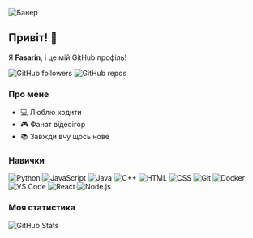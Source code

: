 ![Банер](https://via.placeholder.com/800x200.png?text=Привіт,+я+Fasarin!)

## Привіт! 👋

Я **Fasarin**, і це мій GitHub профіль!  

![GitHub followers](https://img.shields.io/github/followers/Fasarin?style=social) 
![GitHub repos](https://img.shields.io/github/repo-size/Fasarin/Fasarin)

### Про мене
- 💻 Люблю кодити  
- 🎮 Фанат відеоігор  
- 📚 Завжди вчу щось нове  

### Навички
![Python](https://img.shields.io/badge/-Python-3776AB?style=flat-square&logo=Python&logoColor=white) 
![JavaScript](https://img.shields.io/badge/-JavaScript-F7DF1E?style=flat-square&logo=JavaScript&logoColor=black) 
![Java](https://img.shields.io/badge/-Java-007396?style=flat-square&logo=Java&logoColor=white) 
![C++](https://img.shields.io/badge/-C%2B%2B-00599C?style=flat-square&logo=C%2B%2B&logoColor=white) 
![HTML](https://img.shields.io/badge/-HTML-E34F26?style=flat-square&logo=HTML5&logoColor=white) 
![CSS](https://img.shields.io/badge/-CSS-1572B6?style=flat-square&logo=CSS3&logoColor=white) 
![Git](https://img.shields.io/badge/-Git-F05032?style=flat-square&logo=Git&logoColor=white) 
![Docker](https://img.shields.io/badge/-Docker-2496ED?style=flat-square&logo=Docker&logoColor=white) 
![VS Code](https://img.shields.io/badge/-VS%20Code-007ACC?style=flat-square&logo=visual-studio-code&logoColor=white) 
![React](https://img.shields.io/badge/-React-61DAFB?style=flat-square&logo=React&logoColor=black) 
![Node.js](https://img.shields.io/badge/-Node.js-339933?style=flat-square&logo=Node.js&logoColor=white)

### Моя статистика
![GitHub Stats](https://github-readme-stats.vercel.app/api?username=Fasarin&show_icons=true&theme=radical)
